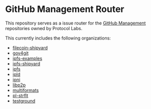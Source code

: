 # GitHub Management Router

This repository serves as a issue router for the [GitHub Management](https://github.com/protocol/github-mgmt-template) repositories owned by Protocol Labs.

This currently includes the following organizations:
- [filecoin-shipyard](https://github.com/filecoin-shipyard/github-mgmt)
- [gov4git](https://github.com/gov4git/github-mgmt)
- [ipfs-examples](https://github.com/ipfs-examples/github-mgmt)
- [ipfs-shipyard](https://github.com/ipfs-shipyard/github-mgmt)
- [ipfs](https://github.com/ipfs/github-mgmt)
- [ipld](https://github.com/ipld/github-mgmt)
- [ipni](https://github.com/ipni/github-mgmt)
- [libp2p](https://github.com/libp2p/github-mgmt)
- [multiformats](https://github.com/multiformats/github-mgmt)
- [pl-strflt](https://github.com/pl-strflt/github-mgmt)
- [testground](https://github.com/testground/github-mgmt)
